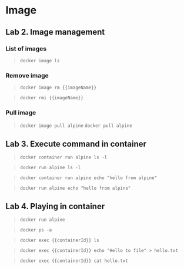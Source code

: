 # Image

## Lab 2. Image management

### List of images

> `docker image ls`

### Remove image

> `docker image rm {{imageName}}`

> `docker rmi {{imageName}}`

### Pull image

> `docker image pull alpine`
> `docker pull alpine`

## Lab 3. Execute command in container

> `docker container run alpine ls -l`

> `docker run alpine ls -l`

> `docker container run alpine echo "hello from alpine"`

> `docker run alpine echo "hello from alpine"`

## Lab 4. Playing in container

> `docker run alpine`

> `docker ps -a`

> `docker exec {{containerId}} ls`

> `docker exec {{containerId}} echo "Hello to file" > hello.txt`

> `docker exec {{containerId}} cat hello.txt`
